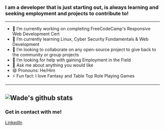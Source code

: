 ### I am a developer that is just starting out, is always learning and seeking employment and projects to contribute to!
---
- 🔭 I’m currently working on completing FreeCodeCamp's Responsive Web Development Cert
- 🌱 I’m currently learning Linux, Cyber Security Fundamentals & Web Development 
- 👯 I’m looking to collaborate on any open-source project to give back to the community or group projects
- 🤔 I’m looking for help with gaining Employment in the Field
- 💬 Ask me about anything you would like
- 😄 Pronouns: He/Him
- ⚡ Fun fact: I love Fantasy and Table Top Role Playing Games
- ---
![Wade's github stats](https://github-readme-stats-murex-five.vercel.app/api?username=Wade-Roberts&count_private=true&show_icons=true&theme=dracula&hide=stars)
---
### Get in contact with me!
[LinkedIn](https://www.linkedin.com/in/wade-roberts-development/)
